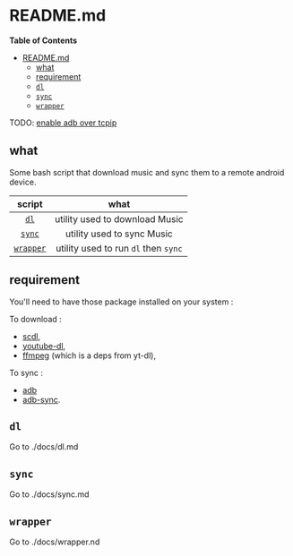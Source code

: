 # README.md

<!-- markdown-toc start - Don't edit this section. Run M-x markdown-toc-refresh-toc -->
**Table of Contents**

- [README.md](#readmemd)
    - [what](#what)
    - [requirement](#requirement)
    - [`dl`](#dl)
    - [`sync`](#sync)
    - [`wrapper`](#wrapper)

<!-- markdown-toc end -->

TODO: [enable adb over tcpip](7)

## what

Some bash script that download music and sync them to a remote android device.

| script                | what                                 |
| :-:                   | :-:                                  |
| [`dl`](#dl)           | utility used to download Music       |
| [`sync`](#sync)       | utility used to sync Music           |
| [`wrapper`](#wrapper) | utility used to run `dl` then `sync` |

## requirement

You'll need to have those package installed on your system :

To download :

- [scdl](1), 
- [youtube-dl](2), 
- [ffmpeg](3) (which is a deps from yt-dl),

To sync :

- [adb](4)
- [adb-sync](5).

## `dl`

Go to ./docs/dl.md

## `sync`

Go to ./docs/sync.md

## `wrapper`

Go to ./docs/wrapper.nd

[1]: https://github.com/flyingrub/scdl
[2]: https://github.com/ytdl-org/youtube-dl
[3]: https://ffmpeg.org/
[4]: https://developer.android.com/studio/command-line/adb
[5]: https://github.com/google/adb-sync
